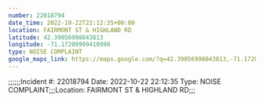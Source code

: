 ```yaml
---
number: 22018794
date_time: 2022-10-22T22:12:35+00:00
location: FAIRMONT ST & HIGHLAND RD
latitude: 42.39056998043813
longitude: -71.17209999410998
type: NOISE COMPLAINT
google_maps_link: https://maps.google.com/?q=42.39056998043813,-71.17209999410998
---
```


;;;;;;Incident #: 22018794   Date: 2022-10-22 22:12:35   Type: NOISE COMPLAINT;;;Location: FAIRMONT ST & HIGHLAND RD;;;
